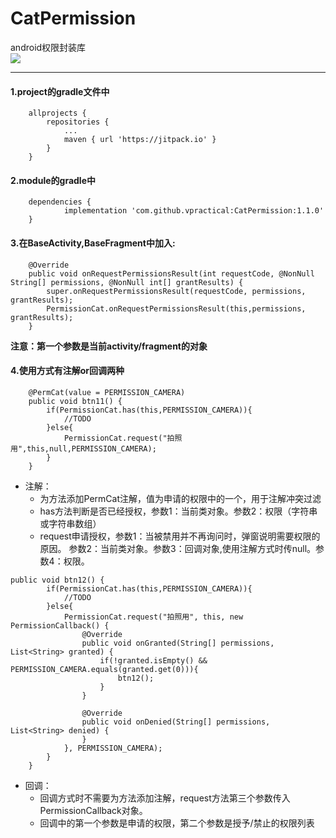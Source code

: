 # CatPermission
android权限封装库   
[![](https://jitpack.io/v/vpractical/CatPermission.svg)](https://jitpack.io/#vpractical/CatPermission)

---
#### 1.project的gradle文件中
```
	allprojects {
		repositories {
			...
			maven { url 'https://jitpack.io' }
		}
	}
```

#### 2.module的gradle中
```
	dependencies {
	        implementation 'com.github.vpractical:CatPermission:1.1.0'
	}

```

#### 3.在BaseActivity,BaseFragment中加入:
```
    @Override
    public void onRequestPermissionsResult(int requestCode, @NonNull String[] permissions, @NonNull int[] grantResults) {
        super.onRequestPermissionsResult(requestCode, permissions, grantResults);
        PermissionCat.onRequestPermissionsResult(this,permissions, grantResults);
    }
```
**注意：第一个参数是当前activity/fragment的对象**
#### 4.使用方式有注解or回调两种
```
    @PermCat(value = PERMISSION_CAMERA)
    public void btn11() {
        if(PermissionCat.has(this,PERMISSION_CAMERA)){
            //TODO
        }else{
            PermissionCat.request("拍照用",this,null,PERMISSION_CAMERA);
        }
    }
```
* 注解：
    * 为方法添加PermCat注解，值为申请的权限中的一个，用于注解冲突过滤
    * has方法判断是否已经授权，参数1：当前类对象。参数2：权限（字符串或字符串数组）
    * request申请授权，参数1：当被禁用并不再询问时，弹窗说明需要权限的原因。
    参数2：当前类对象。参数3：回调对象,使用注解方式时传null。参数4：权限。

```
public void btn12() {
        if(PermissionCat.has(this,PERMISSION_CAMERA)){
            //TODO
        }else{
            PermissionCat.request("拍照用", this, new PermissionCallback() {
                @Override
                public void onGranted(String[] permissions, List<String> granted) {
                    if(!granted.isEmpty() && PERMISSION_CAMERA.equals(granted.get(0))){
                        btn12();
                    }
                }

                @Override
                public void onDenied(String[] permissions, List<String> denied) {
                }
            }, PERMISSION_CAMERA);
        }
    }
```
* 回调：
    * 回调方式时不需要为方法添加注解，request方法第三个参数传入PermissionCallback对象。
    * 回调中的第一个参数是申请的权限，第二个参数是授予/禁止的权限列表
